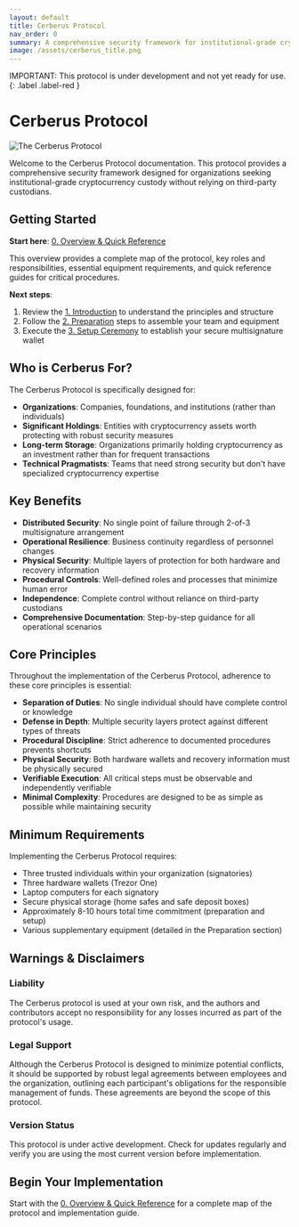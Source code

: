 ```yaml
---
layout: default
title: Cerberus Protocol
nav_order: 0
summary: A comprehensive security framework for institutional-grade cryptocurrency custody without third-party custodians.
image: /assets/cerberus_title.png
---
```


IMPORTANT: This protocol is under development and not yet ready for use.
{: .label .label-red }

# Cerberus Protocol

![The Cerberus Protocol](/assets/cerberus_title.png)

Welcome to the Cerberus Protocol documentation. This protocol provides a comprehensive security framework designed for organizations seeking institutional-grade cryptocurrency custody without relying on third-party custodians.

## Getting Started

**Start here**: [0. Overview & Quick Reference](/0_quick_reference.md)

This overview provides a complete map of the protocol, key roles and responsibilities, essential equipment requirements, and quick reference guides for critical procedures.

**Next steps**:
1. Review the [1. Introduction](/1_introduction.md) to understand the principles and structure
2. Follow the [2. Preparation](/2_preparation.md) steps to assemble your team and equipment
3. Execute the [3. Setup Ceremony](/3_setup_ceremony.md) to establish your secure multisignature wallet

## Who is Cerberus For?

The Cerberus Protocol is specifically designed for:

* **Organizations**: Companies, foundations, and institutions (rather than individuals)
* **Significant Holdings**: Entities with cryptocurrency assets worth protecting with robust security measures
* **Long-term Storage**: Organizations primarily holding cryptocurrency as an investment rather than for frequent transactions
* **Technical Pragmatists**: Teams that need strong security but don't have specialized cryptocurrency expertise

## Key Benefits

* **Distributed Security**: No single point of failure through 2-of-3 multisignature arrangement
* **Operational Resilience**: Business continuity regardless of personnel changes
* **Physical Security**: Multiple layers of protection for both hardware and recovery information
* **Procedural Controls**: Well-defined roles and processes that minimize human error
* **Independence**: Complete control without reliance on third-party custodians
* **Comprehensive Documentation**: Step-by-step guidance for all operational scenarios

## Core Principles

Throughout the implementation of the Cerberus Protocol, adherence to these core principles is essential:

* **Separation of Duties**: No single individual should have complete control or knowledge
* **Defense in Depth**: Multiple security layers protect against different types of threats
* **Procedural Discipline**: Strict adherence to documented procedures prevents shortcuts
* **Physical Security**: Both hardware wallets and recovery information must be physically secured
* **Verifiable Execution**: All critical steps must be observable and independently verifiable
* **Minimal Complexity**: Procedures are designed to be as simple as possible while maintaining security

## Minimum Requirements

Implementing the Cerberus Protocol requires:

* Three trusted individuals within your organization (signatories)
* Three hardware wallets (Trezor One)
* Laptop computers for each signatory
* Secure physical storage (home safes and safe deposit boxes)
* Approximately 8-10 hours total time commitment (preparation and setup)
* Various supplementary equipment (detailed in the Preparation section)

## Warnings & Disclaimers

### Liability
The Cerberus protocol is used at your own risk, and the authors and contributors accept no responsibility for any losses incurred as part of the protocol's usage.

### Legal Support
Although the Cerberus Protocol is designed to minimize potential conflicts, it should be supported by robust legal agreements between employees and the organization, outlining each participant's obligations for the responsible management of funds. These agreements are beyond the scope of this protocol.

### Version Status
This protocol is under active development. Check for updates regularly and verify you are using the most current version before implementation.

## Begin Your Implementation

Start with the [0. Overview & Quick Reference](/0_quick_reference.md) for a complete map of the protocol and implementation guide.

